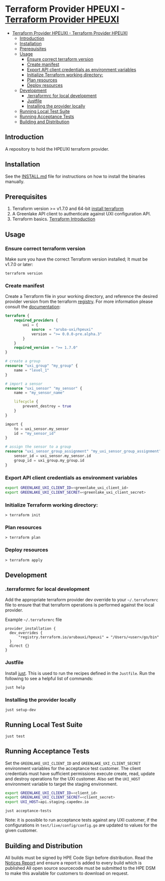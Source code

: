 # Terraform Provider HPEUXI - [Terraform Provider HPEUXI](#terraform-provider-hpeuxi)
- [Terraform Provider HPEUXI - Terraform Provider HPEUXI](#terraform-provider-hpeuxi---terraform-provider-hpeuxi)
  - [Introduction](#introduction)
  - [Installation](#installation)
  - [Prerequisites](#prerequisites)
  - [Usage](#usage)
    - [Ensure correct terraform version](#ensure-correct-terraform-version)
    - [Create manifest](#create-manifest)
    - [Export API client credentials as environment variables](#export-api-client-credentials-as-environment-variables)
    - [Initialize Terraform working directory:](#initialize-terraform-working-directory)
    - [Plan resources](#plan-resources)
    - [Deploy resources](#deploy-resources)
  - [Development](#development)
    - [.terraformrc for local development](#terraformrc-for-local-development)
    - [Justfile](#justfile)
    - [Installing the provider locally](#installing-the-provider-locally)
  - [Running Local Test Suite](#running-local-test-suite)
  - [Running Acceptance Tests](#running-acceptance-tests)
  - [Building and Distribution](#building-and-distribution)


## Introduction

A repository to hold the HPEUXI terraform provider.

## Installation

See the [INSTALL.md](INSTALL.md) file for instructions on how to install the binaries manually.

## Prerequisites

1. Terraform version >= v1.7.0 and 64-bit [install terraform](https://learn.hashicorp.com/tutorials/terraform/install-cli)
1. A Greenlake API client to authenticate against UXI configuration API.
1. Terraform basics. [Terraform Introduction](https://www.terraform.io/intro/index.html)

## Usage

### Ensure correct terraform version

Make sure you have the correct Terraform version installed; It must be v1.7.0 or later:

```shell
terraform version
```

### Create manifest

Create a Terraform file in your working directory, and reference the desired provider version from the terraform [registry](https://registry.terraform.io/providers/aruba-uxi/hpeuxi/latest). For more information please consult the [documentation](docs/):

```terraform
terraform {
    required_providers {
        uxi = {
            source  = "aruba-uxi/hpeuxi"
            version = ">= 0.0.0-pre.alpha.3"
        }
    }
    required_version = ">= 1.7.0"
}

# create a group
resource "uxi_group" "my_group" {
    name = "level_1"
}

# import a sensor
resource "uxi_sensor" "my_sensor" {
    name = "my_sensor_name"

    lifecycle {
        prevent_destroy = true
    }
}

import {
    to = uxi_sensor.my_sensor
    id = "my_sensor_id"
}

# assign the sensor to a group
resource "uxi_sensor_group_assignment" "my_uxi_sensor_group_assignment" {
    sensor_id = uxi_sensor.my_sensor.id
    group_id = uxi_group.my_group.id
}
```

### Export API client credentials as environment variables

```bash
export GREENLAKE_UXI_CLIENT_ID=<greenlake_uxi_client_id>
export GREENLAKE_UXI_CLIENT_SECRET=<greenlake_uxi_client_secret>
```

### Initialize Terraform working directory:
```shell
> terraform init
```

### Plan resources
```shell
> terraform plan
```

### Deploy resources
```shell
> terraform apply
```

## Development

### .terraformrc for local development

Add the appropriate terraform provider dev override to your `~/.terraformrc` file to ensure that that terraform operations is performed against the local provider.

Example `~/.terraformrc` file
```
provider_installation {
  dev_overrides {
      "registry.terraform.io/arubauxi/hpeuxi" = "/Users/<user>/go/bin"
  }
  direct {}
}
```

### Justfile

Install [just](https://github.com/casey/just?tab=readme-ov-file#installation). This is used to run
the recipes defined in the `Justfile`. Run the following to see a helpful list of commands:

```shell
just help
```

### Installing the provider locally

```shell
just setup-dev
```

## Running Local Test Suite

```shell
just test
```

## Running Acceptance Tests

Set the `GREENLAKE_UXI_CLIENT_ID` and `GREENLAKE_UXI_CLIENT_SECRET` environment variables for the acceptance test customer. The client credentials must have sufficient permissions execute create, read, update and destroy operations for the UXI customer. Also set the `UXI_HOST` environment variable to target the staging
environment.

```bash
export GREENLAKE_UXI_CLIENT_ID=<client_id>
export GREENLAKE_UXI_CLIENT_SECRET=<client_secret>
export UXI_HOST=api.staging.capedev.io
```

```shell
just acceptance-tests
```

Note: it is possible to run acceptance tests against any UXI customer, if the configurations in
`test/live/config/config.go` are updated to values for the given customer.

## Building and Distribution

All builds must be signed by HPE Code Sign before distribution.
Read the [Notices Report](public/README.md) and ensure a report is added to every build which is published
All open source sourcecode must be submitted to the HPE DSM to make this available for customers to download on request.
